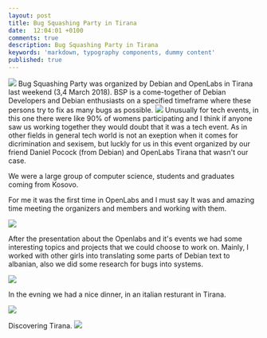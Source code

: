 ```yaml
---
layout: post
title: Bug Squashing Party in Tirana
date:  12:04:01 +0100
comments: true
description: Bug Squashing Party in Tirana
keywords: 'markdown, typography components, dummy content'
published: true
---
```

<img src="https://elenagjevukaj.github.io/assets/images/IMG_20180306_183729.png">
Bug Squashing Party was organized by Debian and OpenLabs in Tirana last weekend (3,4 March 2018). BSP is a come-together of Debian Developers and Debian enthusiasts on a specified timeframe where these persons try to fix as many bugs as possible.

<img src="https://elenagjevukaj.github.io/assets/images/ARP2102.jpg">
Unusually for tech events, in this one there were like 90% of womens participating and I think if anyone saw us working together they would doubt that it was a tech event. 
As in other fields in general tech world is not an exeption when it comes for dicrimination and sexisem, 
but luckly for us in this event organized by our friend Daniel Pocock (from Debian) and OpenLabs Tirana that wasn't our case. 
 
We were a large group of computer science, students and graduates coming from Kosovo. 

For me it was the first time in OpenLabs and I must say It was and amazing time meeting the organizers and members and working with them.

<img src="https://elenagjevukaj.github.io/assets/images/ARP2148.jpg">

After the presentation about the Openlabs and it's events we had some interesting topics and projects that we could choose to work on. Mainly, I worked with other girls into translating some parts of Debian text to albanian, also we did some research for bugs into systems. 

<img src="https://elenagjevukaj.github.io/assets/images/1024px-ARP2076.jpg">

In the evning we had a nice dinner, in an italian resturant in Tirana. 

<img src="https://elenagjevukaj.github.io/assets/images/received_10215234012913723.jpeg">

Discovering Tirana. 
<img src="https://elenagjevukaj.github.io/assets/images/IMG_20180304_114027.jpg">


